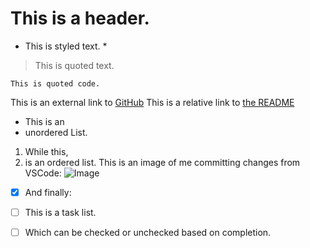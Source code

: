 # This is a header.
* This is styled text. *
> This is quoted text.
```
This is quoted code.
```
This is an external link to [GitHub](https://www.github.com)
This is a relative link to [the README](README.md)
- This is an
- unordered List.
1. While this,
2. is an ordered list.
This is an image of me committing changes from VSCode:
![Image](Lab1sc2.png)
- [x] And finally:
- [ ] This is a task list.
- [ ] Which can be checked or unchecked based on completion.

